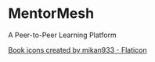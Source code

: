 # MentorMesh
A Peer-to-Peer Learning Platform

<a href="https://www.flaticon.com/free-icons/book" title="book icons">Book icons created by mikan933 - Flaticon</a>
